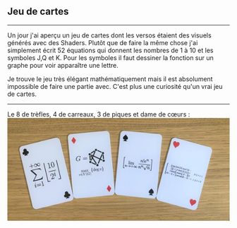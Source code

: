 ## Jeu de cartes

---

Un jour j'ai aperçu un jeu de cartes dont les versos étaient des visuels générés avec des Shaders. Plutôt que de faire la même chose j'ai simplement écrit 52 équations qui donnent les nombres de 1 à 10 et les symboles J,Q et K.
Pour les symboles il faut dessiner la fonction sur un graphe pour voir apparaître une lettre.

Je trouve le jeu très élégant mathématiquement mais il est absolument impossible de faire une partie avec. C'est plus une curiosité qu'un vrai jeu de cartes.

---

Le 8 de trèfles, 4 de carreaux, 3 de piques et dame de cœurs :
![Missing image](assets/playing-cards.jpeg)